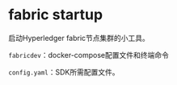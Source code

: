 # fabric startup

启动Hyperledger fabric节点集群的小工具。

`fabricdev`：docker-compose配置文件和终端命令

`config.yaml`：SDK所需配置文件。
